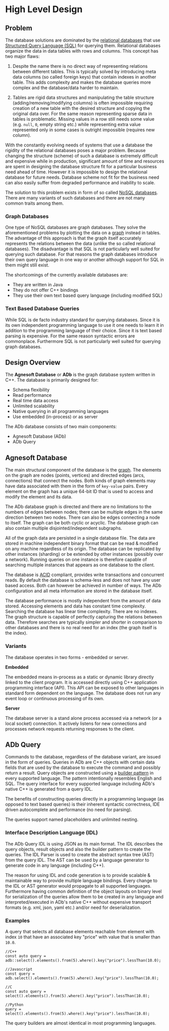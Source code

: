 # High Level Design

## Problem

The database solutions are dominated by the [relational databases](https://en.wikipedia.org/wiki/Relational_database) that use [Structured Query Language (SQL)](https://en.wikipedia.org/wiki/SQL) for querying them. Relational databases organize the data in data tables with rows and columns. This concept has two major flaws:

1. Despite the name there is no direct way of representing relations between different tables. This is typically solved by introducing meta data columns (so called foreign keys) that contain indexes in another table. This adds complexity and makes the database queries more complex and the database/data harder to maintain.

2. Tables are rigid data structures and manipulating the table structure (adding/removing/modifying columns) is often impossible requiring creation of a new table with the desired structure and copying the original data over. For the same reason representing sparse data in tables is problematic. Missing values in a row still needs some value (e.g. `null`, `0`, empty string etc.) while representing extra value represented only in some cases is outright impossible (requires new column).

With the constantly evolving needs of systems that use a database the rigidity of the relational databases poses a major problem. Because changing the structure (scheme) of such a database is extremely difficult and expensive while in production, significant amount of time and resources are spent in designing the database structure fit for a particular business need ahead of time. However it is impossible to design the relational database for future needs. Database scheme not fit for the business need can also easily suffer from degraded performance and inability to scale.

The solution to this problem exists in form of so called [NoSQL databases](https://en.wikipedia.org/wiki/NoSQL). There are many variants of such databases and there are not many common traits among them.

### Graph Databases

One type of NoSQL databases are graph databases. They solve the aforementioned problems by plotting the data on a [graph](https://en.wikipedia.org/wiki/Graph_database) instead in tables. The advantage of this approach is that the graph itself accurately represents the relations between the data (unlike the so called relational databases). The disadvantage is that SQL is not particularly well suited for querying such database. For that reasons the graph databases introduce their own query language in one way or another although support for SQL in them might still exist.

The shortcomings of the currently available databases are:

- They are written in Java
- They do not offer C++ bindings
- They use their own text based query language (including modified SQL)

### Text Based Database Queries

While SQL is de facto industry standard for querying databases. Since it is its own independent programming language to use it one needs to learn it in addition to the programming language of their choice. Since it is text based parsing is expensive. For the same reason syntactic errors are commonplace. Furthermore SQL is not particularly well suited for querying graph databases. 

## Design Overview

The **Agnesoft Database** or **ADb** is the graph database system written in C++. The database is primarily designed for:

- Schema flexibility
- Read performance
- Real time data access
- Unlimited scalability
- Native querying in all programming languages
- Use embedded (in-process) or as server

The ADb database consists of two main components:

- Agnesoft Database (ADb)
- ADb Query

## Agnesoft Database

The main structural component of the database is the [graph](https://en.wikipedia.org/wiki/Graph_database). The elements on the graph are nodes (points, vertices) and directed edges (arcs, connections) that connect the nodes. Both kinds of graph elements may have data associated with them in the form of `key-value` pairs. Every element on the graph has a unique 64-bit ID that is used to access and modify the element and its data. 

The ADb database graph is directed and there are no limitations to the numbers of edges between nodes; there can be multiple edges in the same direction between two nodes. There can also be edges connecting a node to itself. The graph can be both cyclic or acyclic. The database graph can also contain multiple disjointed/independent subgraphs.

All of the graph data are persisted in a single database file. The data are stored in machine independent binary format that can be read & modified on any machine regardless of its origin. The database can be replicated by other instances (sharding) or be extended by other instances (possibly over a network). Running queries on one instance is therefore capable of searching multiple instances that appears as one database to the client.

The database is [ACID](https://en.wikipedia.org/wiki/ACID) compliant, provides write transactions and concurrent reads. By default the database is schema-less and does not have any user based access. Both can however be achieved in number of ways. The ADb configuration and all meta information are stored in the database itself.

The database performance is mostly independent from the amount of data stored. Accessing elements and data has constant time complexity. Searching the database has linear time complexity. There are no indexes. The graph structure is capable of perfectly capturing the relations between data. Therefore searches are typically simpler and shorter in comparison to other databases and there is no real need for an index (the graph itself is the index).

### Variants

The database operates in two forms - embedded or server.

**Embedded**

The embedded means in-process as a static or dynamic library directly linked to the client program. It is accessed directly using C++ application programming interface (API). This API can be exposed to other languages in standard form dependent on the language. The database does not run any event loop or continuous processing of its own.

**Server**

The database server is a stand alone process accessed via a network (or a local socket) connection. It actively listens for new connections and processes network requests returning responses to the client.

## ADb Query

Commands to the database, regardless of the database variant, are issued in the form of queries. Queries in ADb are C++ objects with certain data fields that are used by the database to execute the command and possibly return a result. Query objects are constructed using a [builder pattern](https://en.wikipedia.org/wiki/Builder_pattern) in every supported language. The pattern intentionally resembles English and SQL. The query interface for every supported language including ADb's native C++ is generated from a query IDL.

The benefits of constructing queries directly in a programming language (as opposed to text based queries) is their inherent syntactic correctness, IDE driven autocomplete and performance (no need for parsing).

The queries support named placeholders and unlimited nesting.

### Interface Description Language (IDL)

The ADb Query IDL is using JSON as its main format. The IDL describes the query objects, result objects and also the builder pattern to create the queries. The IDL Parser is used to create the abstract syntax tree (AST) from the query IDL. The AST can be used by a language generator to generate code in any language (including C++). 

The reason for using IDL and code generation is to provide scalable & maintainable way to provide multiple language bindings. Every change to the IDL or AST generator would propagate to all supported languages. Furthermore having common definition of the object layouts on binary level for serialization of the queries allow them to be created in any language and interpreted/executed in ADb's native C++ without expensive transport formats (e.g. xml, json, yaml etc.) and/or need for deserialization.

### Examples

A query that selects all database elements reachable from element with index `10` that have an associated key "price" with value that is smaller than `10.0`.

```
//C++
const auto query = adb::select().elements().from(5).where().key("price").lessThan(10.0);

//Javascript
const query = adb.select().elements().from(5).where().key("price").lessThan(10.0);

//C
const auto query = select().elements().from(5).where().key("price").lessThan(10.0);

//Python
query = select().elements().from(5).where().key("price").lessThan(10.0);
```

The query builders are almost identical in most programming languages.
